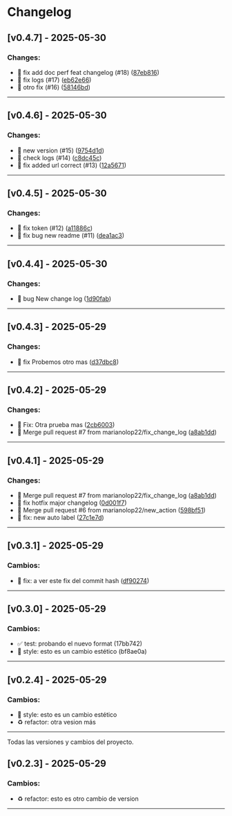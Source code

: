 # Changelog

## [v0.4.7] - 2025-05-30

### Changes:
- 🔧 fix add doc perf feat changelog (#18) ([87eb816](https://github.com/marianolop22/NestJs-03_Pokedex/commit/87eb816))
- 🔧 fix logs (#17) ([eb62e66](https://github.com/marianolop22/NestJs-03_Pokedex/commit/eb62e66))
- 🚀 otro fix (#16) ([58146bd](https://github.com/marianolop22/NestJs-03_Pokedex/commit/58146bd))

---

## [v0.4.6] - 2025-05-30

### Changes:
- 🚀 new version (#15) ([9754d1d](https://github.com/marianolop22/NestJs-03_Pokedex/commit/9754d1d))
- 🚀 check logs (#14) ([c8dc45c](https://github.com/marianolop22/NestJs-03_Pokedex/commit/c8dc45c))
- 🔧 fix added url correct (#13) ([12a5671](https://github.com/marianolop22/NestJs-03_Pokedex/commit/12a5671))

---

## [v0.4.5] - 2025-05-30

### Changes:
- 🔧 fix token (#12) ([a11886c](https://github.com/marianolop22/NestJs-03_Pokedex/commit/a11886c))
- 🔧 fix bug new readme (#11) ([dea1ac3](https://github.com/marianolop22/NestJs-03_Pokedex/commit/dea1ac3))

---

## [v0.4.4] - 2025-05-30

### Changes:
- 🚀 bug New change log ([1d90fab](https://github.com/marianolop22/NestJs-03_Pokedex/commit/1d90fab))

---

## [v0.4.3] - 2025-05-29

### Changes:
- 🔧 fix Probemos otro mas ([d37dbc8](https://github.com/marianolop22/NestJs-03_Pokedex/commit/d37dbc8))

---

## [v0.4.2] - 2025-05-29

### Changes:
- 🚀 Fix: Otra prueba mas ([2cb6003](https://github.com/marianolop22/NestJs-03_Pokedex/commit/2cb6003))
- 🚀 Merge pull request #7 from marianolop22/fix_change_log ([a8ab1dd](https://github.com/marianolop22/NestJs-03_Pokedex/commit/a8ab1dd))

---

## [v0.4.1] - 2025-05-29

### Changes:
- 🚀 Merge pull request #7 from marianolop22/fix_change_log ([a8ab1dd](https://github.com/marianolop22/NestJs-03_Pokedex/commit/a8ab1dd))
- 🔧 fix hotfix major changelog ([0d001f7](https://github.com/marianolop22/NestJs-03_Pokedex/commit/0d001f7))
- 🚀 Merge pull request #6 from marianolop22/new_action ([598bf51](https://github.com/marianolop22/NestJs-03_Pokedex/commit/598bf51))
- 🔧 fix: new auto label ([27c1e7d](https://github.com/marianolop22/NestJs-03_Pokedex/commit/27c1e7d))

---

## [v0.3.1] - 2025-05-29

### Cambios:
- 🐛 fix: a ver este fix del commit hash ([df90274](https://github.com/marianolop22/NestJs-03_Pokedex/commit/df90274))

---

## [v0.3.0] - 2025-05-29

### Cambios:
- ✅ test: probando el nuevo format (17bb742)
- 💄 style: esto es un cambio estético (bf8ae0a)

---

## [v0.2.4] - 2025-05-29

### Cambios:
- 💄 style: esto es un cambio estético
- ♻️ refactor: otra vesion más

---

Todas las versiones y cambios del proyecto.

## [v0.2.3] - 2025-05-29

### Cambios:
- ♻️ refactor: esto es otro cambio de version

---

